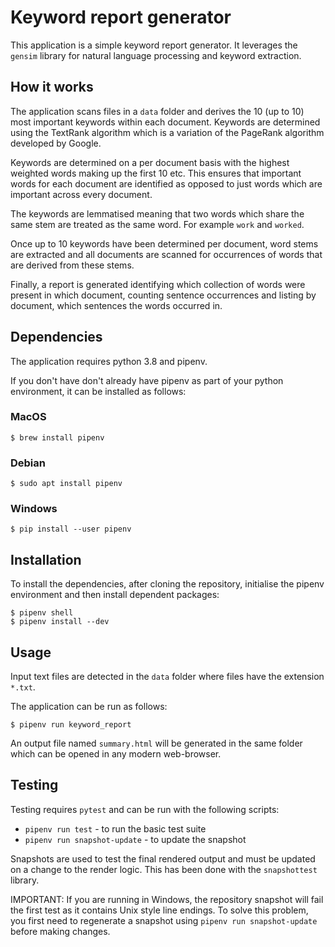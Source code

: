 # Keyword report generator
This application is a simple keyword report generator.
It leverages the `gensim` library for natural language processing
and keyword extraction.

## How it works
The application scans files in a `data` folder and derives the 10 (up to 10)
most important keywords within each document. Keywords are determined using
the TextRank algorithm which is a variation of the PageRank algorithm
developed by Google.

Keywords are determined on a per document basis with the highest weighted
words making up the first 10 etc. This ensures that important words for each
document are identified as opposed to just words which are important across
every document.

The keywords are lemmatised meaning that two words which share the same stem
are treated as the same word. For example `work` and `worked`.

Once up to 10 keywords have been determined per document, word stems are 
extracted and all documents are scanned for occurrences of words that are
derived from these stems.

Finally, a report is generated identifying which collection of words were present
in which document, counting sentence occurrences and listing by document, which
sentences the words occurred in.

## Dependencies
The application requires python 3.8 and pipenv. 

If you don't have don't already have pipenv as part of your
python environment, it can be installed as follows:

### MacOS
```
$ brew install pipenv
```
### Debian
```
$ sudo apt install pipenv
```
### Windows
```
$ pip install --user pipenv
```

## Installation
To install the dependencies, after cloning the repository, 
initialise the pipenv environment and then install dependent packages:

```
$ pipenv shell
$ pipenv install --dev
```

## Usage
Input text files are detected in the `data` folder where files have
the extension `*.txt`.

The application can be run as follows:
```
$ pipenv run keyword_report
```

An output file named `summary.html` will be generated in the same folder 
which can be opened in any modern web-browser.

## Testing
Testing requires `pytest` and can be run with the following scripts:

- `pipenv run test` - to run the basic test suite
- `pipenv run snapshot-update` - to update the snapshot

Snapshots are used to test the final rendered output and must be updated on
a change to the render logic. This has been done with the `snapshottest`
library.

IMPORTANT: If you are running in Windows, the repository snapshot will fail
the first test as it contains Unix style line endings. To solve this problem,
you first need to regenerate a snapshot using `pipenv run snapshot-update` 
before making changes.